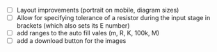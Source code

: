 - [ ] Layout improvements (portrait on mobile, diagram sizes)
- [ ] Allow for specifying tolerance of a resistor during the input stage in brackets (which also sets its E number)
- [ ] add ranges to the auto fill vales (m, R, K, 100k, M) 
- [ ] add a download button for the images
